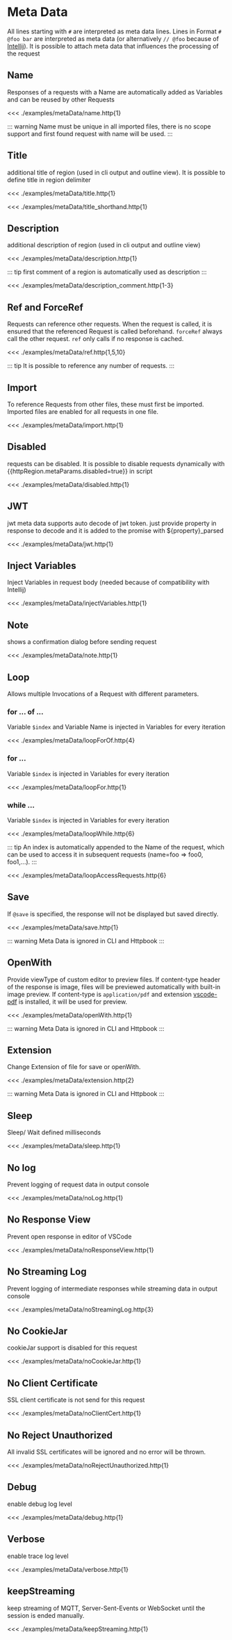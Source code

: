 # Meta Data

All lines starting with `#` are interpreted as meta data lines. Lines in Format `# @foo bar` are interpreted as meta data (or alternatively `// @foo` because of [Intellij](https://www.jetbrains.com/help/idea/exploring-http-syntax.html#enable-disable-redirects)). It is possible to attach meta data that influences the processing of the request

## Name
Responses of a requests with a Name are automatically added as Variables and can be reused by other Requests

<<< ./examples/metaData/name.http{1}

::: warning
Name must be unique in all imported files, there is no scope support and first found request with name will be used.
:::

## Title
additional title of region (used in cli output and outline view). It is possible to define title in region delimiter

<<< ./examples/metaData/title.http{1}

<<< ./examples/metaData/title_shorthand.http{1}

## Description
additional description of region (used in cli output and outline view)

<<< ./examples/metaData/description.http{1}

::: tip
first comment of a region is automatically used as description
:::

<<< ./examples/metaData/description_comment.http{1-3}

## Ref and ForceRef

Requests can reference other requests. When the request is called, it is ensured that the referenced Request is called beforehand. `forceRef` always call the other request. `ref` only calls if no response is cached.

<<< ./examples/metaData/ref.http{1,5,10}

::: tip
It is possible to reference any number of requests.
:::

## Import
To reference Requests from other files, these must first be imported. Imported files are enabled for all requests in one file.

<<< ./examples/metaData/import.http{1}

## Disabled
requests can be disabled. It is possible to disable requests dynamically with <span v-pre>{{httpRegion.metaParams.disabled=true}}</span> in script

<<< ./examples/metaData/disabled.http{1}


## JWT
jwt meta data supports auto decode of jwt token. just provide property in response to decode and it is added to the promise with ${property}_parsed


<<< ./examples/metaData/jwt.http{1}

## Inject Variables
Inject Variables in request body (needed because of compatibility with Intellij)

<<< ./examples/metaData/injectVariables.http{1}

## Note
shows a confirmation dialog before sending request

<<< ./examples/metaData/note.http{1}

## Loop
Allows multiple Invocations of a Request with different parameters.

### for ... of ...
Variable `$index` and Variable Name is injected in Variables for every iteration

<<< ./examples/metaData/loopForOf.http{4}

### for ...

Variable `$index` is injected in Variables for every iteration

<<< ./examples/metaData/loopFor.http{1}

### while ...

Variable `$index` is injected in Variables for every iteration

<<< ./examples/metaData/loopWhile.http{6}


::: tip
An index is automatically appended to the Name of the request, which can be used to access it in subsequent requests (name=foo => foo0, foo1,...).
:::

<<< ./examples/metaData/loopAccessRequests.http{6}

## Save

If `@save` is specified, the response will not be displayed but saved directly.

<<< ./examples/metaData/save.http{1}

::: warning
Meta Data is ignored in CLI and Httpbook
:::

## OpenWith

Provide viewType of custom editor to preview files. If content-type header of the response is image, files will be previewed automatically with built-in image preview. If content-type is `application/pdf` and extension [vscode-pdf](https://marketplace.visualstudio.com/items?itemName=tomoki1207.pdf) is installed, it will be used for preview.

<<< ./examples/metaData/openWith.http{1}

::: warning
Meta Data is ignored in CLI and Httpbook
:::

## Extension

Change Extension of file for save or openWith.

<<< ./examples/metaData/extension.http{2}

::: warning
Meta Data is ignored in CLI and Httpbook
:::

## Sleep

Sleep/ Wait defined milliseconds

<<< ./examples/metaData/sleep.http{1}


## No log

Prevent logging of request data in output console

<<< ./examples/metaData/noLog.http{1}

## No Response View

Prevent open response in editor of VSCode

<<< ./examples/metaData/noResponseView.http{1}

## No Streaming Log

Prevent logging of intermediate responses while streaming data in output console

<<< ./examples/metaData/noStreamingLog.http{3}

## No CookieJar

cookieJar support is disabled for this request

<<< ./examples/metaData/noCookieJar.http{1}

## No Client Certificate

SSL client certificate is not send for this request

<<< ./examples/metaData/noClientCert.http{1}

## No Reject Unauthorized

All invalid SSL certificates will be ignored and no error will be thrown.

<<< ./examples/metaData/noRejectUnauthorized.http{1}

## Debug

enable debug log level

<<< ./examples/metaData/debug.http{1}

## Verbose

enable trace log level

<<< ./examples/metaData/verbose.http{1}

## keepStreaming

keep streaming of MQTT, Server-Sent-Events or WebSocket until the session is ended manually. 

<<< ./examples/metaData/keepStreaming.http{1}
